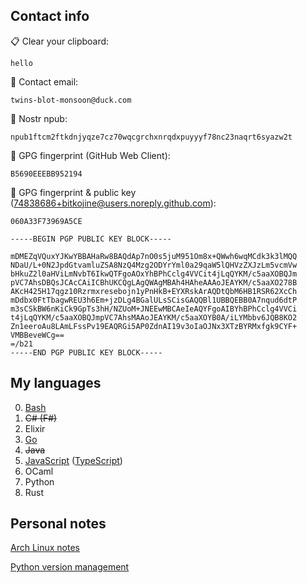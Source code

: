 ## Contact info

📋 Clear your clipboard:
```
hello
```

📧 Contact email:
```
twins-blot-monsoon@duck.com
```

🦩 Nostr npub:
```
npub1ftcm2ftkdnjyqze7cz70wqcgrchxnrqdxpuyyyf78nc23naqrt6syazw2t
```

🔑 GPG fingerprint (GitHub Web Client):
```
B5690EEEBB952194
```

🔑 GPG fingerprint & public key (74838686+bitkojine@users.noreply.github.com):
```
060A33F73969A5CE
```

```
-----BEGIN PGP PUBLIC KEY BLOCK-----

mDMEZqVQuxYJKwYBBAHaRw8BAQdAp7nO0s5juM951Om8x+QWwh6wqMCdk3k3lMQQ
NDaU/L+0N2JpdGtvamluZSA8NzQ4Mzg2ODYrYml0a29qaW5lQHVzZXJzLm5vcmVw
bHkuZ2l0aHViLmNvbT6IkwQTFgoAOxYhBPhCclg4VVCit4jLqQYKM/c5aaXOBQJm
pVC7AhsDBQsJCAcCAiICBhUKCQgLAgQWAgMBAh4HAheAAAoJEAYKM/c5aaXO278B
AKcH425H17qgz10Rzrmxresebojn1yPnHkB+EYXRskArAQDtQbM6HB1RSR62XcCh
mDdbx0FtTbagwREU3h6Em+jzDLg4BGalULsSCisGAQQBl1UBBQEBB0A7nqud6dtP
m3sCSkBW6nKiCk9GpTs3hH/NZUoM+JNEEwMBCAeIeAQYFgoAIBYhBPhCclg4VVCi
t4jLqQYKM/c5aaXOBQJmpVC7AhsMAAoJEAYKM/c5aaXOYB0A/iLYMbbv6JQB8KO2
Zn1eeroAu8LAmLFssPv19EAQRGi5AP0ZdnAI19v3oIaOJNx3XTzBYRMxfgk9CYF+
VMBBeveWCg==
=/b21
-----END PGP PUBLIC KEY BLOCK-----
```

## My languages

0. [Bash]()
1. ~~C# (F#)~~
2. Elixir
3. [Go]()
4. ~~Java~~
5. [JavaScript]() ([TypeScript]())
6. OCaml
7. Python
8. Rust

## Personal notes

[Arch Linux notes](https://github.com/bitkojine/arch)

[Python version management](https://github.com/pyenv/pyenv)
